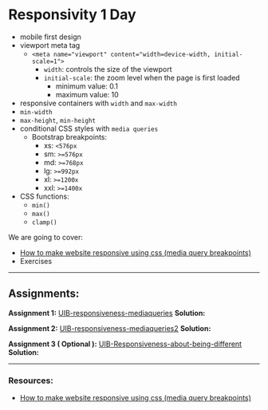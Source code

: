 # Responsivity 1 Day

- mobile first design
- viewport meta tag
  - `<meta name="viewport" content="width=device-width, initial-scale=1">`
    - `width`: controls the size of the viewport
    - `initial-scale`: the zoom level when the page is first loaded
      - minimum value: 0.1
      - maximum value: 10
- responsive containers with `width` and `max-width`
- `min-width`
- `max-height`, `min-height`
- conditional CSS styles with `media queries`
    - Bootstrap breakpoints:
        - xs: `<576px`
        - sm: `>=576px`
        - md: `>=768px`
        - lg: `>=992px`
        - xl: `>=1200x`
        - xxl: `>=1400x`
- CSS functions:
  - `min()`
  - `max()`
  - `clamp()`

We are going to cover:

- [How to make website responsive using css (media query breakpoints)](https://blogs.crtil.com/site-responsiveness-mobile-first-userIneterface)
- Exercises

---

## Assignments:

**Assignment 1:** [UIB-responsiveness-mediaqueries](https://classroom.github.com/a/GNTduq0E)
**Solution:** []()

**Assignment 2:** [UIB-responsiveness-mediaqueries2](https://classroom.github.com/a/Bkaig0Hj)
**Solution:** []()

**Assignment 3 ( Optional ):** [UIB-Responsiveness-about-being-different](https://classroom.github.com/a/Q_CDDFRn)
**Solution:** []()

---

### Resources:

- [How to make website responsive using css (media query breakpoints)](https://blogs.crtil.com/site-responsiveness-mobile-first-userIneterface)
